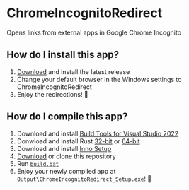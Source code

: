 # ChromeIncognitoRedirect

Opens links from external apps in Google Chrome Incognito

## How do I install this app?

1. [Download](https://github.com/PolicyPuma4/ChromeIncognitoRedirect/releases/latest/download/ChromeIncognitoRedirect_Setup.exe) and install the latest release
1. Change your default browser in the Windows settings to ChromeIncognitoRedirect
1. Enjoy the redirections! 🥳

## How do I compile this app?

1. Download and install [Build Tools for Visual Studio 2022](https://aka.ms/vs/17/release/vs_BuildTools.exe)
1. Donwload and install Rust [32-bit](https://static.rust-lang.org/rustup/dist/i686-pc-windows-msvc/rustup-init.exe) or [64-bit](https://static.rust-lang.org/rustup/dist/x86_64-pc-windows-msvc/rustup-init.exe)
1. Download and install [Inno Setup](https://files.jrsoftware.org/is/6/innosetup-6.2.2.exe)
1. [Download](https://github.com/PolicyPuma4/ChromeIncognitoRedirect/archive/main.zip) or clone this repository
1. Run [`build.bat`](https://github.com/PolicyPuma4/ChromeIncognitoRedirect/blob/main/build.bat)
1. Enjoy your newly compiled app at `Output\ChromeIncognitoRedirect_Setup.exe`! 🥳
